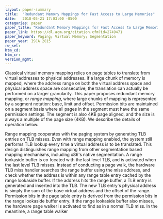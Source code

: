 ```yaml
---
layout: paper-summary
title:  "Redundant Memory Mappings for Fast Access to Large Memories"
date:   2018-05-21 17:03:00 -0500
categories: paper
paper_title: "Redundant Memory Mappings for Fast Access to Large Memories"
paper_link: https://dl.acm.org/citation.cfm?id=2749471
paper_keyword: Paging; Virtual Memory; Segmentation
paper_year: ISCA 2015
rw_set: 
htm_cd: 
htm_cr: 
version_mgmt: 
---
```


Classical virtual memory mapping relies on page tables to translate from virtual addresses to physical addresses.
If a large chunk of memory is mapped, where the address range on both the virtual address space and physical 
address space are consecutive, the translation can actually be performed on a larger granularity. This paper 
proposes redundant memory mapping, or *range mapping*, where large chunks of mapping is represented by a segment notation:
base, limit and offset. Permission bits are maintained on a segment basis where all pages in the segment must
have the same permission settings. The segment is also 4KB page aligned, and the size is always a multiple of 
the page size (4KB). We describe the details of operation below.

Range mapping cooperates with the paging system by generating TLB entries on TLB misses. Even with range mapping enabled,
the system still performs TLB lookup every time a virtual address is to be translated. This design distinguishes range mapping
from other segmentation based mapping mechanisms, including x86's native segmentation. A range lookaside buffer is co-located 
with the last level TLB, and is activated when the last level TLB misses. Instead of conducting a page walk, the hardware TLB miss 
handler searches the range buffer using the miss address, and check whether the address is within any range table entry cached by the 
range lookaside buffer. If the address hits the range buffer, a TLB entry is generated and inserted into the TLB. The new TLB entry's 
physical address is simply the sum of the base virtual address and the offset of the range. Permission bits in the page 
table entry is derived from the permission bits in the range lookaside buffer entry. If the range lookaside buffer also misses,
the hardware page walker is activated to find as in a normal TLB miss. In the meantime, a range table walker
